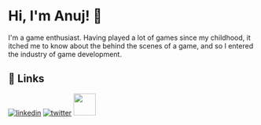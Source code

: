 # Hi, I'm Anuj! 👋

I'm a game enthusiast. Having played a lot of games since my childhood, it itched me to know about the behind the scenes of a game, and so I entered the industry of game development.

## 🔗 Links
[![linkedin](https://img.shields.io/badge/linkedin-0A66C2?style=for-the-badge&logo=linkedin&logoColor=white)](https://www.linkedin.com/in/anuj-punekar/)
[![twitter](https://img.shields.io/badge/twitter-1DA1F2?style=for-the-badge&logo=twitter&logoColor=white)](https://twitter.com/AnujPunekar)
<a href="https://ppman216.itch.io/"><img src="https://user-images.githubusercontent.com/93873612/186203362-56fbe4f3-f90a-4237-af8d-5be5c64a98f7.png" width="45px"></a>
